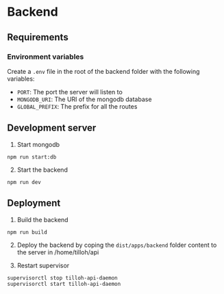 # Backend

## Requirements

### Environment variables

Create a `.env` file in the root of the backend folder with the following variables:

- `PORT`: The port the server will listen to
- `MONGODB_URI`: The URI of the mongodb database
- `GLOBAL_PREFIX`: The prefix for all the routes

## Development server

1. Start mongodb

```
npm run start:db
```

2. Start the backend

```
npm run dev
```

## Deployment

1. Build the backend

```
npm run build
```

2. Deploy the backend by coping the `dist/apps/backend` folder content to the server in /home/tilloh/api

3. Restart supervisor

```
supervisorctl stop tilloh-api-daemon
supervisorctl start tilloh-api-daemon
```

